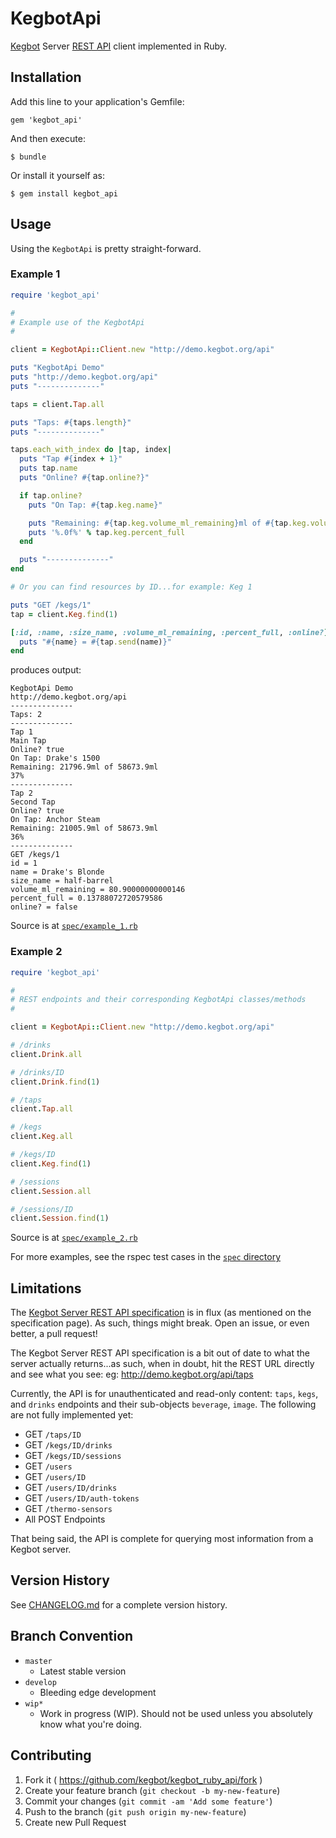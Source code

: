 # KegbotApi

[Kegbot](https://kegbot.org/) Server [REST API](https://kegbot.org/docs/api/) client implemented in Ruby.

## Installation

Add this line to your application's Gemfile:

    gem 'kegbot_api'

And then execute:

    $ bundle

Or install it yourself as:

    $ gem install kegbot_api

## Usage

Using the `KegbotApi` is pretty straight-forward.

### Example 1

``` ruby
require 'kegbot_api'

#
# Example use of the KegbotApi
#

client = KegbotApi::Client.new "http://demo.kegbot.org/api"

puts "KegbotApi Demo"
puts "http://demo.kegbot.org/api"
puts "--------------"

taps = client.Tap.all

puts "Taps: #{taps.length}"
puts "--------------"

taps.each_with_index do |tap, index|
  puts "Tap #{index + 1}"
  puts tap.name
  puts "Online? #{tap.online?}"

  if tap.online?
    puts "On Tap: #{tap.keg.name}"

    puts "Remaining: #{tap.keg.volume_ml_remaining}ml of #{tap.keg.volume_ml}ml"
    puts '%.0f%' % tap.keg.percent_full
  end

  puts "--------------"
end

# Or you can find resources by ID...for example: Keg 1

puts "GET /kegs/1"
tap = client.Keg.find(1)

[:id, :name, :size_name, :volume_ml_remaining, :percent_full, :online?].each do |name|
  puts "#{name} = #{tap.send(name)}"
end
```

produces output:

``` text
KegbotApi Demo
http://demo.kegbot.org/api
--------------
Taps: 2
--------------
Tap 1
Main Tap
Online? true
On Tap: Drake's 1500
Remaining: 21796.9ml of 58673.9ml
37%
--------------
Tap 2
Second Tap
Online? true
On Tap: Anchor Steam
Remaining: 21005.9ml of 58673.9ml
36%
--------------
GET /kegs/1
id = 1
name = Drake's Blonde
size_name = half-barrel
volume_ml_remaining = 80.90000000000146
percent_full = 0.13788072720579586
online? = false
```

Source is at [`spec/example_1.rb`](spec/example_1.rb)

### Example 2

``` ruby
require 'kegbot_api'

#
# REST endpoints and their corresponding KegbotApi classes/methods
#

client = KegbotApi::Client.new "http://demo.kegbot.org/api"

# /drinks
client.Drink.all

# /drinks/ID
client.Drink.find(1)

# /taps
client.Tap.all

# /kegs
client.Keg.all

# /kegs/ID
client.Keg.find(1)

# /sessions
client.Session.all

# /sessions/ID
client.Session.find(1)
```

Source is at [`spec/example_2.rb`](spec/example_2.rb)


For more examples, see the rspec test cases in the [`spec` directory](spec)

## Limitations

The [Kegbot Server REST API specification](https://kegbot.org/docs/api/) is in flux (as mentioned on the specification page).  As such, things might break.  Open an issue, or even better, a pull request!

The Kegbot Server REST API specification is a bit out of date to what the server actually returns...as such, when in doubt, hit the REST URL directly and see what you see:  eg: http://demo.kegbot.org/api/taps

Currently, the API is for unauthenticated and read-only content: `taps`, `kegs`, and `drinks` endpoints and their sub-objects `beverage`, `image`.  The following are not fully implemented yet:

* GET `/taps/ID`
* GET `/kegs/ID/drinks`
* GET `/kegs/ID/sessions`
* GET `/users`
* GET `/users/ID`
* GET `/users/ID/drinks`
* GET `/users/ID/auth-tokens`
* GET `/thermo-sensors`
* All POST Endpoints

That being said, the API is complete for querying most information from a Kegbot server.

## Version History

See [CHANGELOG.md](CHANGELOG.md) for a complete version history.

## Branch Convention

* `master`
  * Latest stable version
* `develop`
  * Bleeding edge development
* `wip*`
  * Work in progress (WIP).  Should not be used unless you absolutely know what you're doing.

## Contributing

1. Fork it ( https://github.com/kegbot/kegbot_ruby_api/fork )
2. Create your feature branch (`git checkout -b my-new-feature`)
3. Commit your changes (`git commit -am 'Add some feature'`)
4. Push to the branch (`git push origin my-new-feature`)
5. Create new Pull Request
